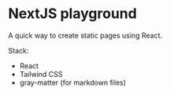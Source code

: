 # NextJS playground

A quick way to create static pages using React.

Stack:

- React
- Tailwind CSS
- gray-matter (for markdown files)